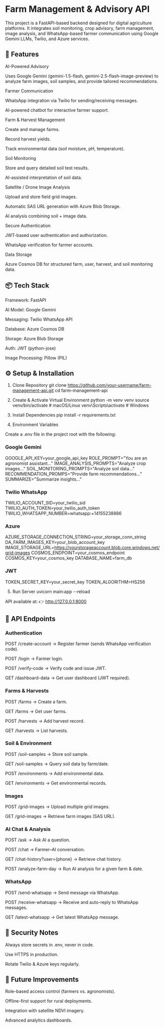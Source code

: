 # Farm Management & Advisory API

This project is a FastAPI-based backend designed for digital agriculture platforms.
It integrates soil monitoring, crop advisory, farm management, image analysis, and WhatsApp-based farmer communication using Google Gemini LLMs, Twilio, and Azure services.

## 🚀 Features

AI-Powered Advisory

Uses Google Gemini (gemini-1.5-flash, gemini-2.5-flash-image-preview) to analyze farm images, soil samples, and provide tailored recommendations.

Farmer Communication

WhatsApp integration via Twilio for sending/receiving messages.

AI-powered chatbot for interactive farmer support.

Farm & Harvest Management

Create and manage farms.

Record harvest yields.

Track environmental data (soil moisture, pH, temperature).

Soil Monitoring

Store and query detailed soil test results.

AI-assisted interpretation of soil data.

Satellite / Drone Image Analysis

Upload and store field grid images.

Automatic SAS URL generation with Azure Blob Storage.

AI analysis combining soil + image data.

Secure Authentication

JWT-based user authentication and authorization.

WhatsApp verification for farmer accounts.

Data Storage

Azure Cosmos DB for structured farm, user, harvest, and soil monitoring data.

## 📦 Tech Stack

Framework: FastAPI

AI Model: Google Gemini

Messaging: Twilio WhatsApp API

Database: Azure Cosmos DB

Storage: Azure Blob Storage

Auth: JWT (python-jose)

Image Processing: Pillow (PIL)

## ⚙️ Setup & Installation
1. Clone Repository
git clone https://github.com/your-username/farm-management-api.git
cd farm-management-api

2. Create & Activate Virtual Environment
python -m venv venv
source venv/bin/activate   # macOS/Linux
venv\Scripts\activate      # Windows

3. Install Dependencies
pip install -r requirements.txt

4. Environment Variables

Create a .env file in the project root with the following:

### Google Gemini
GOOGLE_API_KEY=your_google_api_key
ROLE_PROMPT="You are an agronomist assistant..."
IMAGE_ANALYSIS_PROMPTS="Analyze crop images..."
SOIL_MONITORING_PROMPTS="Analyze soil data..."
RECOMMENDATION_PROMPS="Provide farm recommendations..."
SUMMARIZE="Summarize insights..."

### Twilio WhatsApp
TWILIO_ACCOUNT_SID=your_twilio_sid
TWILIO_AUTH_TOKEN=your_twilio_auth_token
TWILIO_WHATSAPP_NUMBER=whatsapp:+14155238886

### Azure
AZURE_STORAGE_CONNECTION_STRING=your_storage_conn_string
DA_FARM_IMAGES_KEY=your_blob_account_key
IMAGE_STORAGE_URL=https://yourstorageaccount.blob.core.windows.net/grid-images
COSMOS_ENDPOINT=your_cosmos_endpoint
COSMOS_KEY=your_cosmos_key
DATABASE_NAME=farm_db

### JWT
TOKEN_SECRET_KEY=your_secret_key
TOKEN_ALGORITHM=HS256

5. Run Server
uvicorn main:app --reload


API available at:
👉 http://127.0.0.1:8000

## 📖 API Endpoints
### Authentication

POST /create-account → Register farmer (sends WhatsApp verification code).

POST /login → Farmer login.

POST /verify-code → Verify code and issue JWT.

GET /dashboard-data → Get user dashboard (JWT required).

### Farms & Harvests

POST /farms → Create a farm.

GET /farms → Get user farms.

POST /harvests → Add harvest record.

GET /harvests → List harvests.

### Soil & Environment

POST /soil-samples → Store soil sample.

GET /soil-samples → Query soil data by farm/date.

POST /environments → Add environmental data.

GET /environments → Get environmental records.

### Images

POST /grid-images → Upload multiple grid images.

GET /grid-images → Retrieve farm images (SAS URL).

### AI Chat & Analysis

POST /ask → Ask AI a question.

POST /chat → Farmer–AI conversation.

GET /chat-history?user={phone} → Retrieve chat history.

POST /analyze-farm-day → Run AI analysis for a given farm & date.

### WhatsApp

POST /send-whatsapp → Send message via WhatsApp.

POST /receive-whatsapp → Receive and auto-reply to WhatsApp messages.

GET /latest-whatsapp → Get latest WhatsApp message.

## 🔐 Security Notes

Always store secrets in .env, never in code.

Use HTTPS in production.

Rotate Twilio & Azure keys regularly.

## 📌 Future Improvements

Role-based access control (farmers vs. agronomists).

Offline-first support for rural deployments.

Integration with satellite NDVI imagery.

Advanced analytics dashboards.